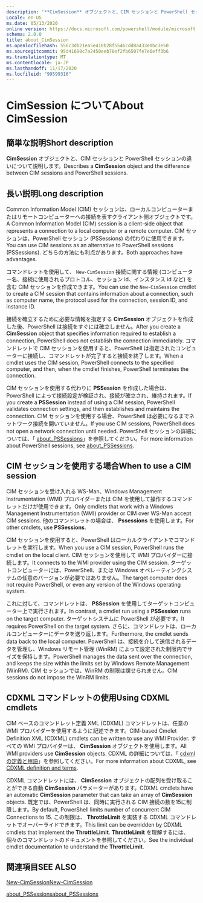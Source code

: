 ```yaml
---
description: '**CimSession** オブジェクトと、CIM セッションと PowerShell セッションの違いについて説明します。'
Locale: en-US
ms.date: 05/13/2020
online version: https://docs.microsoft.com/powershell/module/microsoft.powershell.core/about/about_cimsession?view=powershell-7.2&WT.mc_id=ps-gethelp
schema: 2.0.0
title: about_CimSession
ms.openlocfilehash: 556c3db21ea5e410b28f5546cdd8a433e0bc3e50
ms.sourcegitcommit: 95d41698c7a2450eeb70ef2fb6507fe7e6eff3b6
ms.translationtype: MT
ms.contentlocale: ja-JP
ms.lasthandoff: 11/17/2020
ms.locfileid: "99599316"
---
```

# <a name="about-cimsession"></a><span data-ttu-id="e279f-103">CimSession について</span><span class="sxs-lookup"><span data-stu-id="e279f-103">About CimSession</span></span>

## <a name="short-description"></a><span data-ttu-id="e279f-104">簡単な説明</span><span class="sxs-lookup"><span data-stu-id="e279f-104">Short description</span></span>
<span data-ttu-id="e279f-105">**CimSession** オブジェクトと、CIM セッションと PowerShell セッションの違いについて説明します。</span><span class="sxs-lookup"><span data-stu-id="e279f-105">Describes a **CimSession** object and the difference between CIM sessions and PowerShell sessions.</span></span>

## <a name="long-description"></a><span data-ttu-id="e279f-106">長い説明</span><span class="sxs-lookup"><span data-stu-id="e279f-106">Long description</span></span>

<span data-ttu-id="e279f-107">Common Information Model (CIM) セッションは、ローカルコンピューターまたはリモートコンピューターへの接続を表すクライアント側オブジェクトです。</span><span class="sxs-lookup"><span data-stu-id="e279f-107">A Common Information Model (CIM) session is a client-side object that represents a connection to a local computer or a remote computer.</span></span> <span data-ttu-id="e279f-108">CIM セッションは、PowerShell セッション (PSSessions) の代わりに使用できます。</span><span class="sxs-lookup"><span data-stu-id="e279f-108">You can use CIM sessions as an alternative to PowerShell sessions (PSSessions).</span></span> <span data-ttu-id="e279f-109">どちらの方法にも利点があります。</span><span class="sxs-lookup"><span data-stu-id="e279f-109">Both approaches have advantages.</span></span>

<span data-ttu-id="e279f-110">コマンドレットを使用して、 `New-CimSession` 接続に関する情報 (コンピューター名、接続に使用されるプロトコル、セッション id、インスタンス id など) を含む CIM セッションを作成できます。</span><span class="sxs-lookup"><span data-stu-id="e279f-110">You can use the `New-CimSession` cmdlet to create a CIM session that contains information about a connection, such as computer name, the protocol used for the connection, session ID, and instance ID.</span></span>

<span data-ttu-id="e279f-111">接続を確立するために必要な情報を指定する **CimSession** オブジェクトを作成した後、PowerShell は接続をすぐには確立しません。</span><span class="sxs-lookup"><span data-stu-id="e279f-111">After you create a **CimSession** object that specifies information required to establish a connection, PowerShell does not establish the connection immediately.</span></span> <span data-ttu-id="e279f-112">コマンドレットで CIM セッションを使用すると、PowerShell は指定されたコンピューターに接続し、コマンドレットが完了すると接続を終了します。</span><span class="sxs-lookup"><span data-stu-id="e279f-112">When a cmdlet uses the CIM session, PowerShell connects to the specified computer, and then, when the cmdlet finishes, PowerShell terminates the connection.</span></span>

<span data-ttu-id="e279f-113">CIM セッションを使用する代わりに **PSSession** を作成した場合は、PowerShell によって接続設定が検証され、接続が確立され、維持されます。</span><span class="sxs-lookup"><span data-stu-id="e279f-113">If you create a **PSSession** instead of using a CIM session, PowerShell validates connection settings, and then establishes and maintains the connection.</span></span> <span data-ttu-id="e279f-114">CIM セッションを使用する場合、PowerShell は必要になるまでネットワーク接続を開いていません。</span><span class="sxs-lookup"><span data-stu-id="e279f-114">If you use CIM sessions, PowerShell does not open a network connection until needed.</span></span> <span data-ttu-id="e279f-115">PowerShell セッションの詳細については、「 [about_PSSessions](about_PSSessions.md)」を参照してください。</span><span class="sxs-lookup"><span data-stu-id="e279f-115">For more information about PowerShell sessions, see [about_PSSessions](about_PSSessions.md).</span></span>

## <a name="when-to-use-a-cim-session"></a><span data-ttu-id="e279f-116">CIM セッションを使用する場合</span><span class="sxs-lookup"><span data-stu-id="e279f-116">When to use a CIM session</span></span>

<span data-ttu-id="e279f-117">CIM セッションを受け入れる WS-Man、Windows Management Instrumentation (WMI) プロバイダーまたは CIM を使用して操作するコマンドレットだけが使用できます。</span><span class="sxs-lookup"><span data-stu-id="e279f-117">Only cmdlets that work with a Windows Management Instrumentation (WMI) provider or CIM over WS-Man accept CIM sessions.</span></span> <span data-ttu-id="e279f-118">他のコマンドレットの場合は、 **Pssessions** を使用します。</span><span class="sxs-lookup"><span data-stu-id="e279f-118">For other cmdlets, use **PSSessions**.</span></span>

<span data-ttu-id="e279f-119">CIM セッションを使用すると、PowerShell はローカルクライアントでコマンドレットを実行します。</span><span class="sxs-lookup"><span data-stu-id="e279f-119">When you use a CIM session, PowerShell runs the cmdlet on the local client.</span></span> <span data-ttu-id="e279f-120">CIM セッションを使用して WMI プロバイダーに接続します。</span><span class="sxs-lookup"><span data-stu-id="e279f-120">It connects to the WMI provider using the CIM session.</span></span> <span data-ttu-id="e279f-121">ターゲットコンピューターには、PowerShell、または Windows オペレーティングシステムの任意のバージョンが必要ではありません。</span><span class="sxs-lookup"><span data-stu-id="e279f-121">The target computer does not require PowerShell, or even any version of the Windows operating system.</span></span>

<span data-ttu-id="e279f-122">これに対して、コマンドレットは、 **PSSession** を使用してターゲットコンピューター上で実行されます。</span><span class="sxs-lookup"><span data-stu-id="e279f-122">In contrast, a cmdlet run using a **PSSession** runs on the target computer.</span></span>
<span data-ttu-id="e279f-123">ターゲットシステムに PowerShell が必要です。</span><span class="sxs-lookup"><span data-stu-id="e279f-123">It requires PowerShell on the target system.</span></span> <span data-ttu-id="e279f-124">さらに、コマンドレットは、ローカルコンピューターにデータを送り返します。</span><span class="sxs-lookup"><span data-stu-id="e279f-124">Furthermore, the cmdlet sends data back to the local computer.</span></span> <span data-ttu-id="e279f-125">PowerShell は、接続を介して送信されるデータを管理し、Windows リモート管理 (WinRM) によって設定された制限内でサイズを保持します。</span><span class="sxs-lookup"><span data-stu-id="e279f-125">PowerShell manages the data sent over the connection, and keeps the size within the limits set by Windows Remote Management (WinRM).</span></span> <span data-ttu-id="e279f-126">CIM セッションでは、WinRM の制限は課せられません。</span><span class="sxs-lookup"><span data-stu-id="e279f-126">CIM sessions do not impose the WinRM limits.</span></span>

## <a name="using-cdxml-cmdlets"></a><span data-ttu-id="e279f-127">CDXML コマンドレットの使用</span><span class="sxs-lookup"><span data-stu-id="e279f-127">Using CDXML cmdlets</span></span>

<span data-ttu-id="e279f-128">CIM ベースのコマンドレット定義 XML (CDXML) コマンドレットは、任意の WMI プロバイダーを使用するように記述できます。</span><span class="sxs-lookup"><span data-stu-id="e279f-128">CIM-based Cmdlet Definition XML (CDXML) cmdlets can be written to use any WMI Provider.</span></span> <span data-ttu-id="e279f-129">すべての WMI プロバイダーは、 **CimSession** オブジェクトを使用します。</span><span class="sxs-lookup"><span data-stu-id="e279f-129">All WMI providers use **CimSession** objects.</span></span> <span data-ttu-id="e279f-130">CDXML の詳細については、「 [cdxml の定義と用語](/previous-versions/windows/desktop/wmi_v2/cdxml-overview)」を参照してください。</span><span class="sxs-lookup"><span data-stu-id="e279f-130">For more information about CDXML, see [CDXML definition and terms](/previous-versions/windows/desktop/wmi_v2/cdxml-overview).</span></span>

<span data-ttu-id="e279f-131">CDXML コマンドレットには、 **CimSession** オブジェクトの配列を受け取ることができる自動 **CimSession** パラメーターがあります。</span><span class="sxs-lookup"><span data-stu-id="e279f-131">CDXML cmdlets have an automatic **CimSession** parameter that can take an array of **CimSession** objects.</span></span> <span data-ttu-id="e279f-132">既定では、PowerShell は、同時に実行される CIM 接続の数を15に制限します。</span><span class="sxs-lookup"><span data-stu-id="e279f-132">By default, PowerShell limits number of concurrent CIM Connections to 15.</span></span> <span data-ttu-id="e279f-133">この制限は、 **ThrottleLimit** を実装する CDXML コマンドレットでオーバーライドできます。</span><span class="sxs-lookup"><span data-stu-id="e279f-133">This limit can be overridden by CDXML cmdlets that implement the **ThrottleLimit**.</span></span> <span data-ttu-id="e279f-134">**ThrottleLimit** を理解するには、個々のコマンドレットのドキュメントを参照してください。</span><span class="sxs-lookup"><span data-stu-id="e279f-134">See the individual cmdlet documentation to understand the **ThrottleLimit**.</span></span>

## <a name="see-also"></a><span data-ttu-id="e279f-135">関連項目</span><span class="sxs-lookup"><span data-stu-id="e279f-135">SEE ALSO</span></span>

[<span data-ttu-id="e279f-136">New-CimSession</span><span class="sxs-lookup"><span data-stu-id="e279f-136">New-CimSession</span></span>](xref:CimCmdlets.New-CimSession)

[<span data-ttu-id="e279f-137">about_PSSessions</span><span class="sxs-lookup"><span data-stu-id="e279f-137">about_PSSessions</span></span>](about_PSSessions.md)

